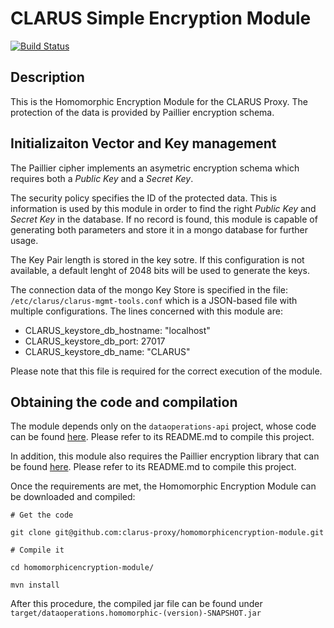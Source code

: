 # CLARUS Simple Encryption Module
[![Build Status](https://travis-ci.org/clarus-proxy/homomorphicencryption-module.svg?branch=master)](https://travis-ci.org/clarus-proxy/homomorphicencryption-module)

## Description

This is the Homomorphic Encryption Module for the CLARUS Proxy.
The protection of the data is provided by Paillier encryption schema.

## Initializaiton Vector and Key management

The Paillier cipher implements an asymetric encryption schema which requires
both a *Public Key* and a *Secret Key*.

The security policy specifies the ID of the protected data. This is information
is used by this module in order to find the right *Public Key*
and *Secret Key* in the database. If no record is found, this module is capable
of generating both parameters and store it in a mongo database for further
usage.

The Key Pair length is stored in the key sotre. If this configuration is
not available, a default lenght of 2048 bits will be used to generate the keys.

The connection data of the mongo Key Store is specified in the file:
`/etc/clarus/clarus-mgmt-tools.conf`
which is a JSON-based file with multiple configurations. The lines concerned
with this module are:

* CLARUS_keystore_db_hostname: "localhost"
* CLARUS_keystore_db_port: 27017
* CLARUS_keystore_db_name: "CLARUS"

Please note that this file is required for the correct execution of the module.

## Obtaining the code and compilation

The module depends only on the `dataoperations-api` project, whose code
can be found [here](https://github.com/clarus-proxy/dataoperations-api).
Please refer to its README.md to compile this project.

In addition, this module also requires the Paillier encryption library that
can be found [here](https://github.com/clarus-proxy/paillier).
Please refer to its README.md to compile this project.

Once the requirements are met, the Homomorphic Encryption Module can be
downloaded and compiled:

`# Get the code`

`git clone git@github.com:clarus-proxy/homomorphicencryption-module.git`

`# Compile it`

`cd homomorphicencryption-module/`

`mvn install`

After this procedure, the compiled jar file can be found under `target/dataoperations.homomorphic-(version)-SNAPSHOT.jar`
